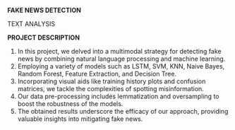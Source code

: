 **FAKE NEWS DETECTION**

TEXT ANALYSIS

**PROJECT DESCRIPTION**

1. In this project, we delved into a multimodal strategy for detecting fake news by combining natural language processing and machine learning. 
2. Employing a variety of models such as LSTM, SVM, KNN, Naive Bayes, Random Forest, Feature Extraction, and Decision Tree.
3. Incorporating visual aids like training history plots and confusion matrices, we tackle the complexities of spotting misinformation.
4. Our data pre-processing includes lemmatization and oversampling to boost the robustness of the models.
5. The obtained results underscore the efficacy of our approach, providing valuable insights into mitigating fake news.
